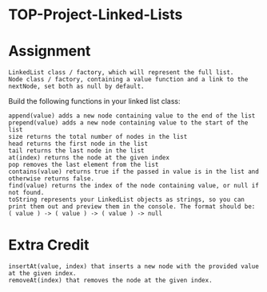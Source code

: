 # TOP-Project-Linked-Lists

# Assignment


    LinkedList class / factory, which will represent the full list.
    Node class / factory, containing a value function and a link to the nextNode, set both as null by default.

Build the following functions in your linked list class:

    append(value) adds a new node containing value to the end of the list
    prepend(value) adds a new node containing value to the start of the list
    size returns the total number of nodes in the list
    head returns the first node in the list
    tail returns the last node in the list
    at(index) returns the node at the given index
    pop removes the last element from the list
    contains(value) returns true if the passed in value is in the list and otherwise returns false.
    find(value) returns the index of the node containing value, or null if not found.
    toString represents your LinkedList objects as strings, so you can print them out and preview them in the console. The format should be: ( value ) -> ( value ) -> ( value ) -> null

# Extra Credit

    insertAt(value, index) that inserts a new node with the provided value at the given index.
    removeAt(index) that removes the node at the given index.
